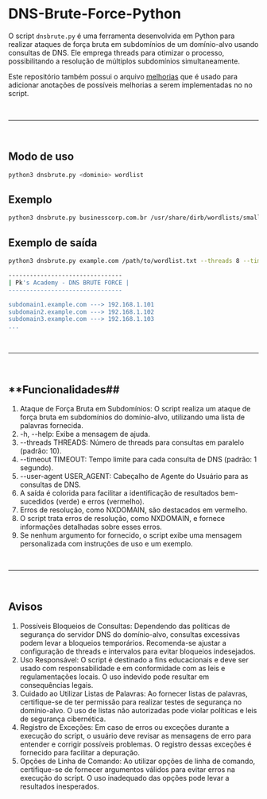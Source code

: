 # DNS-Brute-Force-Python
O script ```dnsbrute.py``` é uma ferramenta desenvolvida em Python para realizar ataques de força bruta em subdomínios de um domínio-alvo usando consultas de DNS. Ele emprega threads para otimizar o processo, possibilitando a resolução de múltiplos subdomínios simultaneamente.

Este repositório também possui o arquivo [melhorias]() que é usado para adicionar anotações de possíveis melhorias a serem implementadas no no script.

<br>

---

<br>

## **Modo de uso**

```bash
python3 dnsbrute.py <dominio> wordlist
```

## **Exemplo**

```bash
python3 dnsbrute.py businesscorp.com.br /usr/share/dirb/wordlists/small.txt
```

## **Exemplo de saída**

```bash
python3 dnsbrute.py example.com /path/to/wordlist.txt --threads 8 --timeout 2 --user-agent "Mozilla/5.0 (Windows NT 10.0; Win64; x64) AppleWebKit/537.36 (KHTML, like Gecko) Chrome/91.0.4472.124 Safari/537.36"
```

```bash
--------------------------------
| Pk's Academy - DNS BRUTE FORCE |
--------------------------------

subdomain1.example.com ---> 192.168.1.101
subdomain2.example.com ---> 192.168.1.102
subdomain3.example.com ---> 192.168.1.103
...
```

<br>

---

<br>


## **Funcionalidades##

1. Ataque de Força Bruta em Subdomínios: O script realiza um ataque de força bruta em subdomínios do domínio-alvo, utilizando uma lista de palavras fornecida.
2. -h, --help: Exibe a mensagem de ajuda.
3. --threads THREADS: Número de threads para consultas em paralelo (padrão: 10).
4. --timeout TIMEOUT: Tempo limite para cada consulta de DNS (padrão: 1 segundo).
5. --user-agent USER_AGENT: Cabeçalho de Agente do Usuário para as consultas de DNS.
6. A saída é colorida para facilitar a identificação de resultados bem-sucedidos (verde) e erros (vermelho).
7. Erros de resolução, como NXDOMAIN, são destacados em vermelho.
8. O script trata erros de resolução, como NXDOMAIN, e fornece informações detalhadas sobre esses erros.
9. Se nenhum argumento for fornecido, o script exibe uma mensagem personalizada com instruções de uso e um exemplo.

<br>

---

<br>

## **Avisos**

1. Possíveis Bloqueios de Consultas: Dependendo das políticas de segurança do servidor DNS do domínio-alvo, consultas excessivas podem levar a bloqueios temporários. Recomenda-se ajustar a configuração de threads e intervalos para evitar bloqueios indesejados.
2. Uso Responsável: O script é destinado a fins educacionais e deve ser usado com responsabilidade e em conformidade com as leis e regulamentações locais. O uso indevido pode resultar em consequências legais.
3. Cuidado ao Utilizar Listas de Palavras: Ao fornecer listas de palavras, certifique-se de ter permissão para realizar testes de segurança no domínio-alvo. O uso de listas não autorizadas pode violar políticas e leis de segurança cibernética.
4. Registro de Exceções: Em caso de erros ou exceções durante a execução do script, o usuário deve revisar as mensagens de erro para entender e corrigir possíveis problemas. O registro dessas exceções é fornecido para facilitar a depuração.
5. Opções de Linha de Comando: Ao utilizar opções de linha de comando, certifique-se de fornecer argumentos válidos para evitar erros na execução do script. O uso inadequado das opções pode levar a resultados inesperados.




























